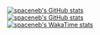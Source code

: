 [![spaceneb's GitHub stats](https://github-readme-stats.vercel.app/api?username=spaceneb&count_private=true&show_icons=true&theme=dracula)](https://github.com/anuraghazra/github-readme-stats)<br>
[![spaceneb's GitHub stats](https://github-readme-stats.vercel.app/api/top-langs?username=spaceneb&count_private=true&show_icons=true&theme=dracula)](https://github.com/anuraghazra/github-readme-stats)<br>
[![spaceneb's WakaTime stats](https://github-readme-stats.vercel.app/api/wakatime?username=spaceneb&show_icons=true&theme=dracula)](https://github.com/anuraghazra/github-readme-stats)
